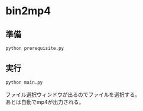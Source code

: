 # bin2mp4

## 準備

```sh
python prerequisite.py
```

## 実行

```sh
python main.py
```

ファイル選択ウィンドウが出るのでファイルを選択する。  
あとは自動でmp4が出力される。  

